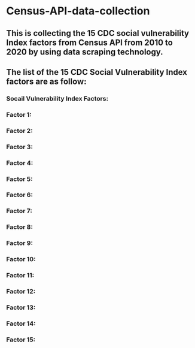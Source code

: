 # Census-API-data-collection
## This is collecting the 15 CDC social vulnerability Index factors from Census API from 2010 to 2020 by using data scraping technology.
## The list of the 15 CDC Social Vulnerability Index factors are as follow:
### Socail Vulnerability Index Factors:
### Factor 1:
### Factor 2:
### Factor 3:
### Factor 4:
### Factor 5:
### Factor 6:
### Factor 7:
### Factor 8:
### Factor 9:
### Factor 10:
### Factor 11:
### Factor 12:
### Factor 13:
### Factor 14:
### Factor 15:

